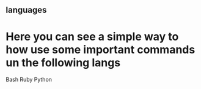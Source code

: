 ## languages 

# Here you can see a simple way to how use some important commands un the following langs

Bash
Ruby
Python
